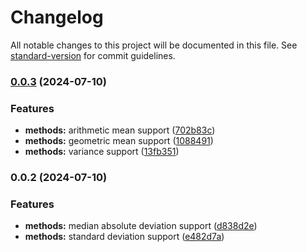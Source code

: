 # Changelog

All notable changes to this project will be documented in this file. See [standard-version](https://github.com/conventional-changelog/standard-version) for commit guidelines.

### [0.0.3](https://github.com/ismailceylan/local-average/compare/v0.0.2...v0.0.3) (2024-07-10)


### Features

* **methods:** arithmetic mean support ([702b83c](https://github.com/ismailceylan/local-average/commit/702b83ca5b33b51507d0a13aff495f61a459a387))
* **methods:** geometric mean support ([1088491](https://github.com/ismailceylan/local-average/commit/10884910207d10f742f616f5faeca92e24cb33fc))
* **methods:** variance support ([13fb351](https://github.com/ismailceylan/local-average/commit/13fb351b33f1c99b524fe910dab97d68ff609a11))

### 0.0.2 (2024-07-10)


### Features

* **methods:** median absolute deviation support ([d838d2e](https://github.com/ismailceylan/local-average/commit/d838d2e4355329ccd661460ef2b8b3ac63434457))
* **methods:** standard deviation support ([e482d7a](https://github.com/ismailceylan/local-average/commit/e482d7ab4099f15b471453e58573f2a8c40743a2))
